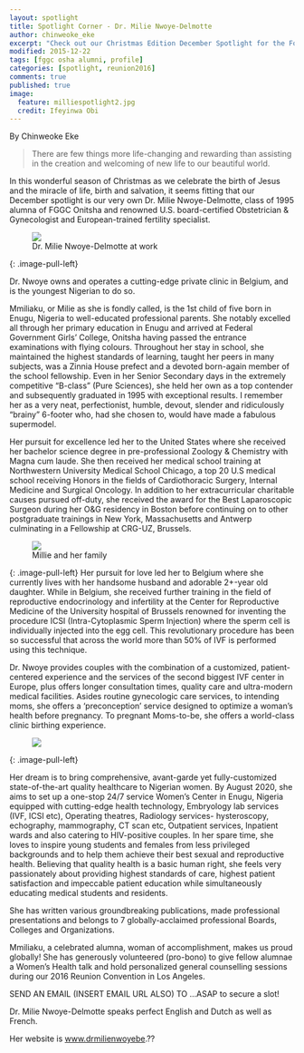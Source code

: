 ```yaml
---
layout: spotlight
title: Spotlight Corner - Dr. Milie Nwoye-Delmotte
author: chinweoke_eke
excerpt: "Check out our Christmas Edition December Spotlight for the Fostering Unity Series featuring Dr. Milie Nwoye-Delmotte, Class of '95."
modified: 2015-12-22
tags: [fggc osha alumni, profile]
categories: [spotlight, reunion2016]
comments: true
published: true
image:
  feature: milliespotlight2.jpg
  credit: Ifeyinwa Obi
---
```

By Chinweoke Eke

> There are few things more life-changing and rewarding than assisting in the creation and welcoming of new life to our beautiful world.

In this wonderful season of Christmas as we celebrate the birth of Jesus and the miracle of life, birth and salvation, it seems fitting that our December spotlight is our very own Dr. Milie Nwoye-Delmotte, class of 1995 alumna of FGGC Onitsha and renowned U.S. board-certified Obstetrician & Gynecologist and European-trained fertility specialist.

<figure>
<a href="{{ site.url }}/images/millie/milliedoc.jpg"><img src="{{ site.url }}/images/millie/milliedoc.jpg"></a>
<figcaption>Dr. Milie Nwoye-Delmotte at work</figcaption>
</figure>
{: .image-pull-left}

Dr. Nwoye owns and operates a cutting-edge private clinic in Belgium, and is the youngest Nigerian to do so. 

Mmiliaku, or Milie as she is fondly called, is the 1st child of five born in Enugu, Nigeria to well-educated professional parents. She notably excelled all through her primary education in Enugu and arrived at Federal Government Girls’ College, Onitsha having passed the entrance examinations with flying colours. Throughout her stay in school, she maintained the highest standards of learning, taught her peers in many subjects, was a Zinnia House prefect and a devoted born-again member of the school fellowship. Even in her Senior Secondary days in the extremely competitive “B-class” (Pure Sciences), she held her own as a top contender and subsequently graduated in 1995 with exceptional results. I remember her as a very neat, perfectionist, humble, devout, slender and ridiculously “brainy” 6-footer who, had she chosen to, would have made a fabulous supermodel.

Her pursuit for excellence led her to the United States where she received her bachelor science degree in pre-professional Zoology & Chemistry with Magna cum laude. She then received her medical school training at Northwestern University Medical School Chicago, a top 20 U.S medical school receiving Honors in the fields of Cardiothoracic Surgery, Internal Medicine and Surgical Oncology. In addition to her extracurricular charitable causes pursued off-duty, she received the award for the Best Laparoscopic Surgeon during her O&G residency in Boston before continuing on to other postgraduate trainings in New York, Massachusetts and Antwerp culminating in a Fellowship at CRG-UZ, Brussels. 
 
<figure>
<a href="{{ site.url }}/images/millie/milliecollage2.jpg"><img src="{{ site.url }}/images/millie/milliecollage2.jpg"></a>
<figcaption>Millie and her family</figcaption>
</figure>
{: .image-pull-left}
Her pursuit for love led her to Belgium where she currently lives with her handsome husband and adorable 2+-year old daughter. While in Belgium, she received further training in the field of reproductive endocrinology and infertility at the Center for Reproductive Medicine of the University hospital of Brussels renowned for inventing the procedure ICSI (Intra-Cytoplasmic Sperm Injection) where the sperm cell is individually injected into the egg cell. This revolutionary procedure has been so successful that across the world more than 50% of IVF is performed using this technique.

Dr. Nwoye provides couples with the combination of a customized, patient-centered experience and the services of the second biggest IVF center in Europe, plus offers longer consultation times, quality care and ultra-modern medical facilities. Asides routine gynecologic care services, to intending moms, she offers a ‘preconception’ service designed to optimize a woman’s health before pregnancy. To pregnant Moms-to-be, she offers a world-class clinic birthing experience. 
<figure>
<a href="{{ site.url }}/images/millie/milliehospital.jpg"><img src="{{ site.url }}/images/millie/milliehospital.jpg"></a>
</figure>
{: .image-pull-left}

Her dream is to bring comprehensive, avant-garde yet fully-customized state-of-the-art quality healthcare to Nigerian women.  By August 2020, she aims to set up a one-stop 24/7 service Women’s Center in Enugu, Nigeria equipped with cutting-edge health technology, Embryology lab services (IVF, ICSI etc), Operating theatres, Radiology services- hysteroscopy, echography, mammography, CT scan etc, Outpatient services, Inpatient wards and also catering to HIV-positive couples. In her spare time, she loves to inspire young students and females from less privileged backgrounds and to help them achieve their best sexual and reproductive health. Believing that quality health is a basic human right, she feels very passionately about providing highest standards of care, highest patient satisfaction and impeccable patient education while simultaneously educating medical students and residents.

She has written various groundbreaking publications, made professional presentations and belongs to 7 globally-acclaimed professional Boards, Colleges and Organizations. 

Mmiliaku, a celebrated alumna, woman of accomplishment, makes us proud globally! She has generously volunteered (pro-bono) to give fellow alumnae a Women’s Health talk and hold personalized general counselling sessions during our 2016 Reunion Convention in Los Angeles. 

SEND AN EMAIL (INSERT EMAIL URL ALSO) TO ...ASAP to secure a slot! 

Dr. Milie Nwoye-Delmotte speaks perfect English and Dutch as well as French. 

Her website is www.drmilienwoyebe.??
